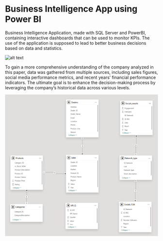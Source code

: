 # Business Intelligence App using Power BI

Business Intelligence Application, made with SQL Server and PowerBI, containing interactive dashboards that can be used to monitor KPIs. The use of the application is supposed to lead to better business decisions based on data and statistics.

![alt text](https://github.com/roxanatdg/PowerBI-App/blob/main/Pics/powerbi-app-pic.png)


To gain a more comprehensive understanding of the company analyzed in this paper, data was gathered from multiple sources, including sales figures, social media performance metrics, and recent years’ financial performance indicators. The ultimate goal is to enhance the decision-making process by leveraging the company’s historical data across various levels.

![alt text](https://github.com/roxanatdg/PowerBI-App/blob/main/Pics/data-schema.png)


